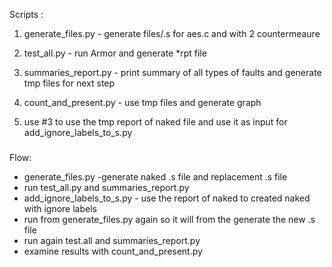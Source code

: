 

Scripts :

1. generate_files.py - generate files/.s for aes.c and with 2 countermeaure

2. test_all.py       - run Armor and generate *rpt file

3. summaries_report.py - print summary of all types of faults and generate tmp files for next step

4. count_and_present.py - use tmp files and generate graph 

5. use #3 to use the tmp report of naked file and use it as input for add_ignore_labels_to_s.py

#####
Flow:
- generate_files.py -generate naked .s file and replacement .s file
- run test_all.py and summaries_report.py
- add_ignore_labels_to_s.py - use the report of naked to created naked with ignore labels
- run from generate_files.py again so it will from the generate the new .s file 
- run again test.all and summaries_report.py
- examine results with count_and_present.py